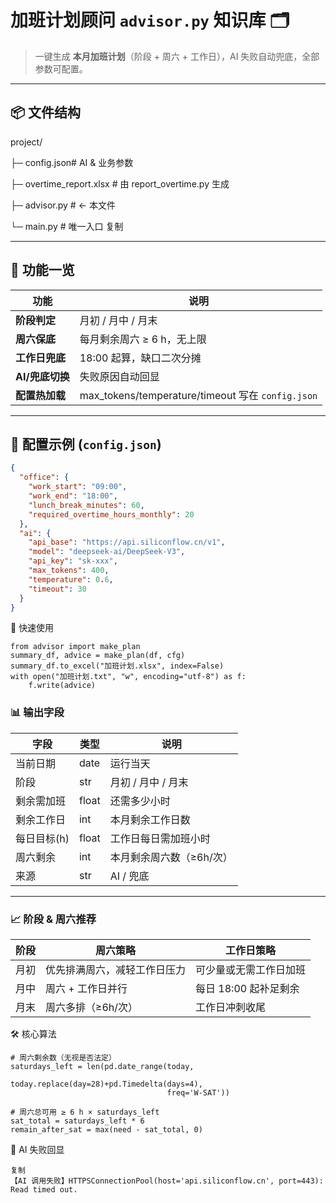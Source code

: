 
# 加班计划顾问 `advisor.py` 知识库 🗂️

> 一键生成 **本月加班计划**（阶段 + 周六 + 工作日），AI 失败自动兜底，全部参数可配置。

---
## 📦 文件结构
project/

├─ config.json# AI & 业务参数

├─ overtime_report.xlsx  # 由 report_overtime.py 生成

├─ advisor.py            # ← 本文件

└─ main.py               # 唯一入口
复制

---

## 🧠 功能一览

| 功能 | 说明 |
|---|---|
| **阶段判定** | 月初 / 月中 / 月末 |
| **周六保底** | 每月剩余周六 ≥ 6 h，无上限 |
| **工作日兜底** | 18:00 起算，缺口二次分摊 |
| **AI/兜底切换** | 失败原因自动回显 |
| **配置热加载** | max_tokens/temperature/timeout 写在 `config.json` |

---

## 🔧 配置示例 (`config.json`)

```json
{
  "office": {
    "work_start": "09:00",
    "work_end": "18:00",
    "lunch_break_minutes": 60,
    "required_overtime_hours_monthly": 20
  },
  "ai": {
    "api_base": "https://api.siliconflow.cn/v1",
    "model": "deepseek-ai/DeepSeek-V3",
    "api_key": "sk-xxx",
    "max_tokens": 400,
    "temperature": 0.6,
    "timeout": 30
  }
}
```
🚀 快速使用
```
from advisor import make_plan
summary_df, advice = make_plan(df, cfg)
summary_df.to_excel("加班计划.xlsx", index=False)
with open("加班计划.txt", "w", encoding="utf-8") as f:
    f.write(advice)
```
### 📊 输出字段

| 字段           | 类型  | 说明                           |
|----------------|-------|--------------------------------|
| 当前日期       | date  | 运行当天                       |
| 阶段           | str   | 月初 / 月中 / 月末             |
| 剩余需加班     | float | 还需多少小时                   |
| 剩余工作日     | int   | 本月剩余工作日数               |
| 每日目标(h)    | float | 工作日每日需加班小时           |
| 周六剩余       | int   | 本月剩余周六数（≥6h/次）       |
| 来源           | str   | AI / 兜底                      |

---

### 📈 阶段 & 周六推荐

| 阶段 | 周六策略                     | 工作日策略               |
|------|------------------------------|--------------------------|
| 月初 | 优先排满周六，减轻工作日压力 | 可少量或无需工作日加班   |
| 月中 | 周六 + 工作日并行            | 每日 18:00 起补足剩余   |
| 月末 | 周六多排（≥6h/次）           | 工作日冲刺收尾           |

🛠️ 核心算法
```
# 周六剩余数（无视是否法定）
saturdays_left = len(pd.date_range(today,
                                   today.replace(day=28)+pd.Timedelta(days=4),
                                   freq='W-SAT'))

# 周六总可用 ≥ 6 h × saturdays_left
sat_total = saturdays_left * 6
remain_after_sat = max(need - sat_total, 0)
```

🚩 AI 失败回显
```
复制
【AI 调用失败】HTTPSConnectionPool(host='api.siliconflow.cn', port=443): Read timed out.
```
